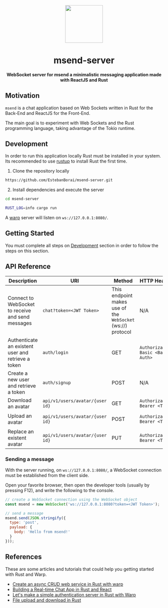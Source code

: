 <div>
  <div align="center" style="display: block; text-align: center;">
    <img src="https://via.placeholder.com/120" height="120" width="120" />
  </div>
  <h1 align="center">msend-server</h1>
  <h4 align="center">WebSocket server for msend a minimalistic messaging application made with ReactJS and Rust</h4>
</div>

## Motivation

`msend` is a chat application based on Web Sockets written in Rust
for the Back-End and ReactJS for the Front-End.

The main goal is to experiment with Web Sockets and the Rust programming
language, taking advantage of the Tokio runtime.

## Development

In order to run this application locally Rust must be installed in your system.
Its recommended to use [rustup](https://rustup.rs) to install Rust the first time.

1. Clone the repository locally

```bash
https://github.com/EstebanBorai/msend-server.git
```

2. Install dependencies and execute the server

```bash
cd msend-server

RUST_LOG=info cargo run
```

A [warp](https://github.com/seanmonstar/warp) server will listen on `ws://127.0.0.1:8080/`.


## Getting Started

You must complete all steps on [Development](#development) section in order
to follow the steps on this section.

## API Reference

Description | URI | Method | HTTP Headers | Req. Body | Res. Body
--- | --- | --- | --- | --- | ---
Connect to WebSocket to receive and send messages | `chat?token=<JWT Token>` | This endpoint makes use of the `WebSocket` (ws://) protocol | N/A | N/A | N/A
Authenticate an existent user and retrieve a token | `auth/login` | GET | `Authorization: Basic <Basic Auth>` | N/A | `{"status_code": <status code>, "payload": { "token": <JWT Token> }}`
Create a new user and retrieve a token | `auth/signup` | POST | N/A | `{"name": "username", "password": "password"}` | `{"status_code": <status code>, "payload": { "token": <JWT Token> }}`
Download an avatar | `api/v1/users/avatar/{user id}` | GET | `Authorization: Bearer <Token>` | N/A | `<File>`
Upload an avatar | `api/v1/users/avatar/{user id}` | POST | `Authorization: Bearer <Token>` | `FormData: image=<File>` | `<File>`
Replace an existent avatar | `api/v1/users/avatar/{user id}` | PUT | `Authorization: Bearer <Token>` | `FormData: image=<File>` | `<File>`

### Sending a message

With the server running, on `ws://127.0.0.1:8080/`, a WebSocket connection
must be established from the client side.

Open your favorite browser, then open the developer tools (usually by pressing F12),
and write the following to the console.

```javascript
// create a WebSocket connection using the WebSocket object
const msend = new WebSocket('ws://127.0.0.1:8080?token=<JWT Token>');

// send a message
msend.send(JSON.stringify({
  type: 'post',
  payload: {
    body: 'Hello from msend!'
  }
}));
```

## References

These are some articles and tutorials that could help you getting
started with Rust and Warp.

* [Create an async CRUD web service in Rust with warp](https://blog.logrocket.com/create-an-async-crud-web-service-in-rust-with-warp/)
* [Building a Real-time Chat App in Rust and React](https://outcrawl.com/rust-react-realtime-chat)
* [Let's make a simple authentication server in Rust with Warp](https://blog.joco.dev/posts/warp_auth_server_tutorial)
* [File upload and download in Rust](https://blog.logrocket.com/file-upload-and-download-in-rust/)
